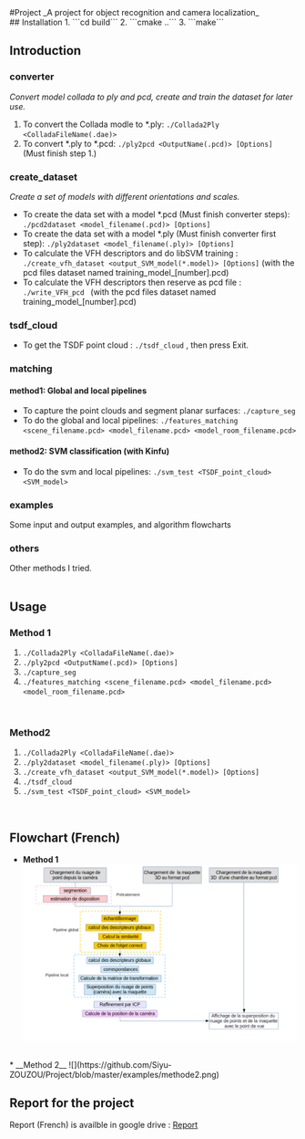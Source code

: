 <snippet>
  <content>
#Project
_A project for object recognition and camera localization_
</br>
## Installation
1. ```cd build```
2. ```cmake ..```
3. ```make```
</br>

## Introduction
### converter
_Convert model collada to ply and pcd, create and train the dataset for later use._</br>

1. To convert the Collada modle to *.ply: ```./Collada2Ply <ColladaFileName(.dae)>```</br>
2. To convert *.ply to *.pcd: ```./ply2pcd <OutputName(.pcd)> [Options]``` (Must finish step 1.)</br>

### create_dataset
_Create a set of models with different orientations and scales._</br>

* To create the data set with a model *.pcd (Must finish converter steps): ```./pcd2dataset <model_filename(.pcd)> [Options]```</br>
* To create the data set with a model *.ply (Must finish converter first step): ```./ply2dataset <model_filename(.ply)> [Options]``` </br>
* To calculate the VFH descriptors and do libSVM training : ```./create_vfh_dataset <output_SVM_model(*.model)> [Options]``` (with the pcd files dataset named training_model_[number].pcd)</br>
* To calculate the VFH descriptors then reserve as pcd file : ```./write_VFH_pcd ``` (with the pcd files dataset named training_model_[number].pcd)</br>

### tsdf_cloud
* To get the TSDF point cloud :  ```./tsdf_cloud``` , then press Exit.     

### matching
#### method1: Global and local pipelines
* To capture the point clouds and segment planar surfaces: ```./capture_seg```</br>
* To do the global and local pipelines: ```./features_matching <scene_filename.pcd> <model_filename.pcd> <model_room_filename.pcd>```</br>

#### method2: SVM classification (with Kinfu)
* To do the svm and local pipelines: ```./svm_test <TSDF_point_cloud> <SVM_model>```</br>

### examples
Some input and output examples, and algorithm flowcharts</br>
### others
Other methods I tried.</br>
</br>
## Usage
### Method 1
1. ```./Collada2Ply <ColladaFileName(.dae)>```</br>
2. ```./ply2pcd <OutputName(.pcd)> [Options]```</br>
3. ```./capture_seg```</br>
4. ```./features_matching <scene_filename.pcd> <model_filename.pcd> <model_room_filename.pcd>```</br>
</br>

### Method2
1. ```./Collada2Ply <ColladaFileName(.dae)>```</br>
2. ```./ply2dataset <model_filename(.ply)> [Options]```</br>
3. ```./create_vfh_dataset <output_SVM_model(*.model)> [Options]```</br>
4. ```./tsdf_cloud```</br>
5. ```./svm_test <TSDF_point_cloud> <SVM_model>```</br>
</br>

## Flowchart (French)
* __Method 1__
![](https://github.com/Siyu-ZOUZOU/Project/blob/master/examples/methode1.png) 
</br>
* __Method 2__
![](https://github.com/Siyu-ZOUZOU/Project/blob/master/examples/methode2.png) 
</br>

## Report for the project
Report (French) is availble in google drive :
[Report](https://drive.google.com/open?id=0B6L4aoLTHNX1bFlNR1pIUlNmbGc)  

</br>
  </content>
</snippet>
